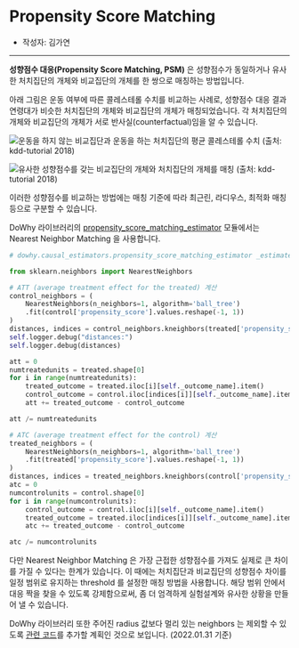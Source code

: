 # Propensity Score Matching

- 작성자: 김가연

---

**성향점수 대응(Propensity Score Matching, PSM)** 은 성향점수가 동일하거나 유사한 처치집단의 개체와 비교집단의 개체를 한 쌍으로 매칭하는 방법입니다.

아래 그림은 운동 여부에 따른 콜레스테롤 수치를 비교하는 사례로, 성향점수 대응 결과 연령대가 비슷한 처치집단의 개체와 비교집단의 개체가 매칭되었습니다. 각 처치집단의 개체와 비교집단의 개체가 서로 반사실(counterfactual)임을 알 수 있습니다.

![운동을 하지 않는 비교집단과 운동을 하는 처치집단의 평균 콜레스테롤 수치 (출처: [kdd-tutorial 2018](https://causalinference.gitlab.io/kdd-tutorial/methods.html))](https://user-images.githubusercontent.com/76609403/151827491-4d3f84da-b76d-42df-a910-1c3b40404751.png)

![유사한 성향점수를 갖는 비교집단의 개체와 처치집단의 개체를 매칭 (출처: [kdd-tutorial 2018](https://causalinference.gitlab.io/kdd-tutorial/methods.html))](https://user-images.githubusercontent.com/76609403/151827715-9fc5f95a-e028-4c4a-a2db-3eb01098515b.png)

이러한 성향점수를 비교하는 방법에는 매칭 기준에 따라 최근린, 라디우스, 최적화 매칭 등으로 구분할 수 있습니다.

DoWhy 라이브러리의 [propensity_score_matching_estimator](https://microsoft.github.io/dowhy/_modules/dowhy/causal_estimators/propensity_score_matching_estimator.html#PropensityScoreMatchingEstimator.construct_symbolic_estimator) 모듈에서는 Nearest Neighbor Matching 을 사용합니다.

```python
# dowhy.causal_estimators.propensity_score_matching_estimator _estimate_effect 함수 코드 일부

from sklearn.neighbors import NearestNeighbors

# ATT (average treatment effect for the treated) 계산
control_neighbors = (
    NearestNeighbors(n_neighbors=1, algorithm='ball_tree')
    .fit(control['propensity_score'].values.reshape(-1, 1))
)
distances, indices = control_neighbors.kneighbors(treated['propensity_score'].values.reshape(-1, 1))
self.logger.debug("distances:")
self.logger.debug(distances)

att = 0
numtreatedunits = treated.shape[0]
for i in range(numtreatedunits):
    treated_outcome = treated.iloc[i][self._outcome_name].item()
    control_outcome = control.iloc[indices[i]][self._outcome_name].item()
    att += treated_outcome - control_outcome

att /= numtreatedunits

# ATC (average treatment effect for the control) 계산
treated_neighbors = (
    NearestNeighbors(n_neighbors=1, algorithm='ball_tree')
    .fit(treated['propensity_score'].values.reshape(-1, 1))
)
distances, indices = treated_neighbors.kneighbors(control['propensity_score'].values.reshape(-1, 1))
atc = 0
numcontrolunits = control.shape[0]
for i in range(numcontrolunits):
    control_outcome = control.iloc[i][self._outcome_name].item()
    treated_outcome = treated.iloc[indices[i]][self._outcome_name].item()
    atc += treated_outcome - control_outcome

atc /= numcontrolunits
```

다만 Nearest Neighbor Matching 은 가장 근접한 성향점수를 가져도 실제로 큰 차이를 가질 수 있다는 한계가 있습니다. 이 때에는 처치집단과 비교집단의 성향점수 차이를 일정 범위로 유지하는 threshold 를 설정한 매칭 방법을 사용합니다. 해당 범위 안에서 대응 짝을 찾을 수 있도록 강제함으로써, 좀 더 엄격하게 실험설계와 유사한 상황을 만들어 낼 수 있습니다.

DoWhy 라이브러리 또한 주어진 radius 값보다 멀리 있는 neighbors 는 제외할 수 있도록 [관련 코드](https://microsoft.github.io/dowhy/_modules/dowhy/causal_estimators/propensity_score_matching_estimator.html#:~:text=%23%20TODO%20remove%20neighbors%20that%20are%20more%20than%20a%20given%20radius%20apart)를 추가할 계획인 것으로 보입니다. (2022.01.31 기준)
